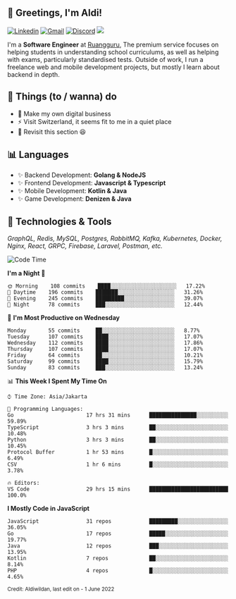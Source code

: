 <!-- Greetings -->
## 👋 Greetings, I'm Aldi!

<!-- Social Media -->
[![Linkedin](https://img.shields.io/badge/-aldiwildan-blue?style=flat&logo=Linkedin&logoColor=white)](https://www.linkedin.com/in/aldiwildan/)
[![Gmail](https://img.shields.io/badge/-aldiwild77@gmail.com-c14438?style=flat&logo=Gmail&logoColor=white)](mailto:aldiwild77@gmail.com)
[![Discord](https://img.shields.io/badge/-Chroma-5663F7?style=flat&logo=Discord&logoColor=white)](https://discord.gg/BUxraQ8)
![](https://komarev.com/ghpvc/?username=aldiwildan77&label=Visitor&color=2bbc8a)

<!-- Introduction -->
I'm a **Software Engineer** at [Ruangguru](https://ruangguru.com), The premium service focuses on helping students in understanding school curriculums, as well as helping with exams, particularly standardised tests. Outside of work, I run a freelance web and mobile development projects, but mostly I learn about backend in depth.

## 📃 Things (to / wanna) do
- 🐝 Make my own digital business
- ⚡ Visit Switzerland, it seems fit to me in a quiet place
- 🌱 Revisit this section 😆

## 📊 Languages
- ✨ Backend Development: **Golang & NodeJS**
- ✨ Frontend Development: **Javascript & Typescript**
- ✨ Mobile Development: **Kotlin & Java**
- ✨ Game Development: **Denizen & Java**

## 🔧 Technologies & Tools
*GraphQL, Redis, MySQL, Postgres, RabbitMQ, Kafka, Kubernetes, Docker, Nginx, React, GRPC, Firebase, Laravel, Postman, etc.*

<!--START_SECTION:waka-->
![Code Time](http://img.shields.io/badge/Code%20Time-721%20hrs%2043%20mins-blue)

**I'm a Night 🦉** 

```text
🌞 Morning    108 commits    ████░░░░░░░░░░░░░░░░░░░░░   17.22% 
🌆 Daytime    196 commits    ███████░░░░░░░░░░░░░░░░░░   31.26% 
🌃 Evening    245 commits    █████████░░░░░░░░░░░░░░░░   39.07% 
🌙 Night      78 commits     ███░░░░░░░░░░░░░░░░░░░░░░   12.44%

```
📅 **I'm Most Productive on Wednesday** 

```text
Monday       55 commits     ██░░░░░░░░░░░░░░░░░░░░░░░   8.77% 
Tuesday      107 commits    ████░░░░░░░░░░░░░░░░░░░░░   17.07% 
Wednesday    112 commits    ████░░░░░░░░░░░░░░░░░░░░░   17.86% 
Thursday     107 commits    ████░░░░░░░░░░░░░░░░░░░░░   17.07% 
Friday       64 commits     ██░░░░░░░░░░░░░░░░░░░░░░░   10.21% 
Saturday     99 commits     ████░░░░░░░░░░░░░░░░░░░░░   15.79% 
Sunday       83 commits     ███░░░░░░░░░░░░░░░░░░░░░░   13.24%

```


📊 **This Week I Spent My Time On** 

```text
⌚︎ Time Zone: Asia/Jakarta

💬 Programming Languages: 
Go                       17 hrs 31 mins      ███████████████░░░░░░░░░░   59.89% 
TypeScript               3 hrs 3 mins        ██░░░░░░░░░░░░░░░░░░░░░░░   10.48% 
Python                   3 hrs 3 mins        ██░░░░░░░░░░░░░░░░░░░░░░░   10.45% 
Protocol Buffer          1 hr 53 mins        █░░░░░░░░░░░░░░░░░░░░░░░░   6.49% 
CSV                      1 hr 6 mins         █░░░░░░░░░░░░░░░░░░░░░░░░   3.78%

🔥 Editors: 
VS Code                  29 hrs 15 mins      █████████████████████████   100.0%

```

**I Mostly Code in JavaScript** 

```text
JavaScript               31 repos            █████████░░░░░░░░░░░░░░░░   36.05% 
Go                       17 repos            █████░░░░░░░░░░░░░░░░░░░░   19.77% 
Java                     12 repos            ███░░░░░░░░░░░░░░░░░░░░░░   13.95% 
Kotlin                   7 repos             ██░░░░░░░░░░░░░░░░░░░░░░░   8.14% 
PHP                      4 repos             █░░░░░░░░░░░░░░░░░░░░░░░░   4.65%

```



<!--END_SECTION:waka-->

<sub>Credit: Aldiwildan, last edit on - 1 June 2022</sub>
